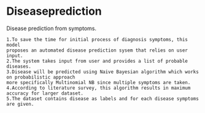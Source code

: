 # Diseaseprediction

Disease prediction from symptoms.

	1.To save the time for initial process of diagnosis symptoms, this model 
	proposes an automated disease prediction sysem that relies on user input.
	2.The system takes input from user and provides a list of probable diseases.
	3.Disease will be predicted using Naive Bayesian algorithm which works on probabilistic approach
	more specifically Multinomial NB since multiple symptoms are taken.  
	4.According to literature survey, this algorithm results in maximum accuracy for larger dataset.
	5.The dataset contains disease as labels and for each disease symptoms are given.

